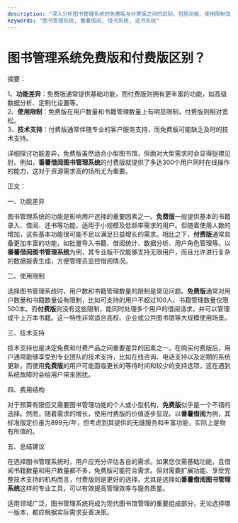 ```yaml
---
description: "深入分析图书管理系统的免费版与付费版之间的区别，包括功能、使用限制及费用等方面，助您选择合适的版本。"
keywords: "图书管理系统, 番薯借阅, 借书系统, 还书系统"
---
```

# 图书管理系统免费版和付费版区别？

摘要：

1、**功能差异**：免费版通常提供基础功能，而付费版则拥有更丰富的功能，如高级数据分析、定制化设置等。  
2、**使用限制**：免费版在用户数量和书籍管理数量上有明显限制，付费版则相对宽松。  
3、**技术支持**：付费版通常伴随专业的客户服务支持，而免费版可能缺乏及时的技术支持。

详细探讨功能差异，免费版虽然适合小型图书馆，但面对大型需求时会显得捉襟见肘。例如，**番薯借阅图书管理系统**的付费版就提供了多达300个用户同时在线操作的能力，这对于资源需求高的场所尤为重要。

正文：

一、功能差异

图书管理系统的功能是影响用户选择的重要因素之一。**免费版**一般提供基本的书籍录入、借阅、还书等功能，适用于小规模及低频率需求的用户。但随着使用人数的增加，这些基本功能很可能不足以满足日益增长的需求。相比之下，**付费版**通常具备更加丰富的功能，如批量导入书籍、借阅统计、数据分析、用户角色管理等。以**番薯借阅图书管理系统**为例，其专业版不仅能够支持无限用户，而且允许进行复杂的数据报表生成，方便管理员监控借阅情况。

二、使用限制

选择图书管理系统时，用户数和书籍管理数量的限制是常见问题。**免费版**通常对用户数量和书籍数量设有限制，比如可支持的用户不超过100人、书籍管理数量仅限500本。而**付费版**则没有这些限制，能同时处理多个用户的借阅请求，并可以管理成千上万本书籍。这一特性非常适合高校、企业或公共图书馆等大规模使用场景。

三、技术支持

技术支持也是决定免费和付费产品之间重要差异的因素之一。在购买付费版后，用户通常能够享受到专业团队的技术支持，比如在线咨询、电话支持以及定期的系统更新。而使用**免费版**的用户可能面临更长的等待时间和较少的支持选项，这在遇到系统故障时会给用户带来困扰。

四、费用结构

对于预算有限但又需要图书管理功能的个人或小型机构，**免费版**似乎是一个不错的选择。然而，随着需求的增长，使用付费版的价值逐步显现。以**番薯借阅**为例，其标准版定价虽为899元/年，但考虑到其提供的无缝服务和丰富功能，实际上是物有所值的。

五、总结建议

在选择图书管理系统时，用户应充分评估各自的需求。如果您仅需基础功能，且借阅书籍数量和用户数量都不多，免费版可能符合需求。但对需要扩展功能、享受完整技术支持的机构而言，付费版则是更好的选择。尤其是选择如**番薯借阅图书管理系统**这样的专业工具，可以有效提高管理效率与服务质量。

适用领域广泛，图书管理系统将成为现代图书馆管理的重要组成部分，无论选择哪一版本，都应根据实际需求妥善决策。
